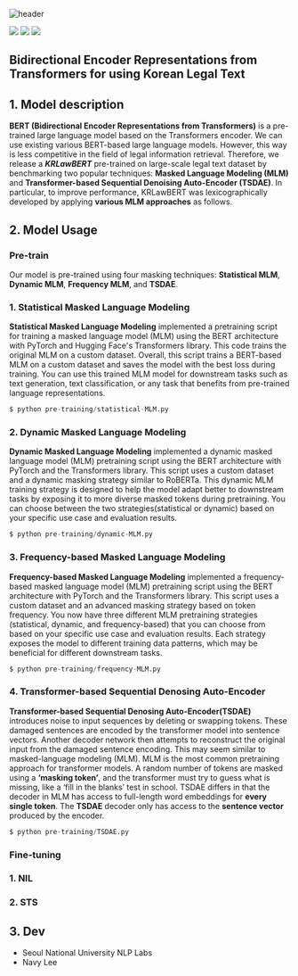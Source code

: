 ![header](https://capsule-render.vercel.app/api?type=transparent&color=gradient&height=300&section=header&text=%20KRLawBERT%20&fontColor=f7e600&textBg=true&fontSize=100)

<img src="https://img.shields.io/badge/BERT-f7e600?style=flat-square&logo=Gitee&logoColor=black"/> <img src="https://img.shields.io/badge/Python-f7e600?style=flat-square&logo=Python&logoColor=black"/> <img src="https://img.shields.io/badge/Colab-f7e600?style=flat-square&logo=Google Colab&logoColor=black"/> 


## Bidirectional Encoder Representations from Transformers for using Korean Legal Text

## 1. Model description
 **BERT (Bidirectional Encoder Representations from Transformers)** is a pre-trained large language model based on the Transformers encoder. We can use existing various BERT-based large language models. However, this way is less competitive in the field of legal information retrieval. Therefore, we release a ***KRLawBERT*** pre-trained on large-scale legal text dataset by benchmarking two popular techniques: **Masked Language Modeling (MLM)** and **Transformer-based Sequential Denoising Auto-Encoder (TSDAE)**. In particular, to improve performance, KRLawBERT was lexicographically developed by applying **various MLM approaches** as follows.


## 2. Model Usage
### Pre-train
Our model is pre-trained using four masking techniques: **Statistical MLM**, **Dynamic MLM**, **Frequency MLM**, and **TSDAE**.

### 1. Statistical Masked Language Modeling
**Statistical Masked Language Modeling** implemented a pretraining script for training a masked language model (MLM) using the BERT architecture with PyTorch and Hugging Face's Transformers library. This code trains the original MLM on a custom dataset. Overall, this script trains a BERT-based MLM on a custom dataset and saves the model with the best loss during training. You can use this trained MLM model for downstream tasks such as text generation, text classification, or any task that benefits from pre-trained language representations.

```python
$ python pre-training/statistical-MLM.py
```

### 2. Dynamic Masked Language Modeling
**Dynamic Masked Language Modeling** implemented a dynamic masked language model (MLM) pretraining script using the BERT architecture with PyTorch and the Transformers library. This script uses a custom dataset and a dynamic masking strategy similar to RoBERTa. This dynamic MLM training strategy is designed to help the model adapt better to downstream tasks by exposing it to more diverse masked tokens during pretraining. You can choose between the two strategies(statistical or dynamic) based on your specific use case and evaluation results.

```python
$ python pre-training/dynamic-MLM.py
```

### 3. Frequency-based Masked Language Modeling
**Frequency-based Masked Language Modeling** implemented a frequency-based masked language model (MLM) pretraining script using the BERT architecture with PyTorch and the Transformers library. This script uses a custom dataset and an advanced masking strategy based on token frequency. You now have three different MLM pretraining strategies (statistical, dynamic, and frequency-based) that you can choose from based on your specific use case and evaluation results. Each strategy exposes the model to different training data patterns, which may be beneficial for different downstream tasks.

```python
$ python pre-training/frequency-MLM.py
```

### 4. Transformer-based Sequential Denosing Auto-Encoder
**Transformer-based Sequential Denosing Auto-Encoder(TSDAE)** introduces noise to input sequences by deleting or swapping tokens. These damaged sentences are encoded by the transformer model into sentence vectors. Another decoder network then attempts to reconstruct the original input from the damaged sentence encoding. This may seem similar to masked-language modeling (MLM). MLM is the most common pretraining approach for transformer models. A random number of tokens are masked using a **‘masking token’**, and the transformer must try to guess what is missing, like a ‘fill in the blanks’ test in school. TSDAE differs in that the decoder in MLM has access to full-length word embeddings for **every single token**. The **TSDAE** decoder only has access to the **sentence vector** produced by the encoder.
```python
$ python pre-training/TSDAE.py
```

### Fine-tuning

### 1. NIL

### 2. STS


## 3. Dev
  - Seoul National University NLP Labs
  - Navy Lee
